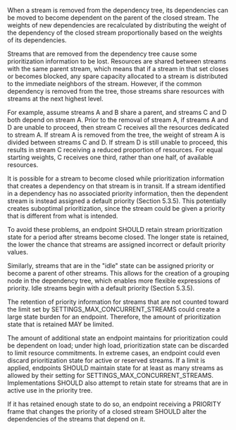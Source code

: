 When a stream is removed from the dependency tree, its dependencies can be moved to become dependent on the parent of the closed stream. The weights of new dependencies are recalculated by distributing the weight of the dependency of the closed stream proportionally based on the weights of its dependencies.

Streams that are removed from the dependency tree cause some prioritization information to be lost. Resources are shared between streams with the same parent stream, which means that if a stream in that set closes or becomes blocked, any spare capacity allocated to a stream is distributed to the immediate neighbors of the stream. However, if the common dependency is removed from the tree, those streams share resources with streams at the next highest level.

For example, assume streams A and B share a parent, and streams C and D both depend on stream A. Prior to the removal of stream A, if streams A and D are unable to proceed, then stream C receives all the resources dedicated to stream A. If stream A is removed from the tree, the weight of stream A is divided between streams C and D. If stream D is still unable to proceed, this results in stream C receiving a reduced proportion of resources. For equal starting weights, C receives one third, rather than one half, of available resources.

It is possible for a stream to become closed while prioritization information that creates a dependency on that stream is in transit. If a stream identified in a dependency has no associated priority information, then the dependent stream is instead assigned a default priority (Section 5.3.5). This potentially creates suboptimal prioritization, since the stream could be given a priority that is different from what is intended.

To avoid these problems, an endpoint SHOULD retain stream prioritization state for a period after streams become closed. The longer state is retained, the lower the chance that streams are assigned incorrect or default priority values.

Similarly, streams that are in the "idle" state can be assigned priority or become a parent of other streams. This allows for the creation of a grouping node in the dependency tree, which enables more flexible expressions of priority. Idle streams begin with a default priority (Section 5.3.5).

The retention of priority information for streams that are not counted toward the limit set by SETTINGS_MAX_CONCURRENT_STREAMS could create a large state burden for an endpoint. Therefore, the amount of prioritization state that is retained MAY be limited.

The amount of additional state an endpoint maintains for prioritization could be dependent on load; under high load, prioritization state can be discarded to limit resource commitments. In extreme cases, an endpoint could even discard prioritization state for active or reserved streams. If a limit is applied, endpoints SHOULD maintain state for at least as many streams as allowed by their setting for SETTINGS_MAX_CONCURRENT_STREAMS. Implementations SHOULD also attempt to retain state for streams that are in active use in the priority tree.

If it has retained enough state to do so, an endpoint receiving a PRIORITY frame that changes the priority of a closed stream SHOULD alter the dependencies of the streams that depend on it.

